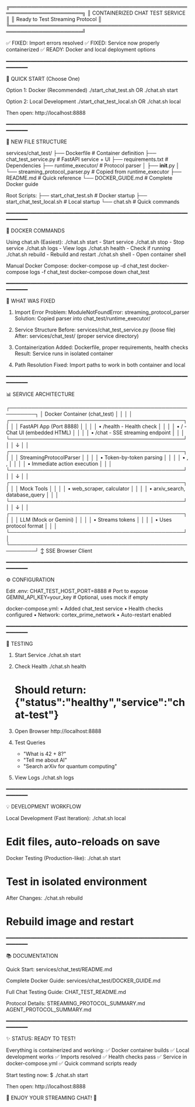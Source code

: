 ╔══════════════════════════════════════════════════════════════════════╗
║                   CONTAINERIZED CHAT TEST SERVICE                    ║
║                     Ready to Test Streaming Protocol                 ║
╚══════════════════════════════════════════════════════════════════════╝

✅ FIXED: Import errors resolved
✅ FIXED: Service now properly containerized
✅ READY: Docker and local deployment options

━━━━━━━━━━━━━━━━━━━━━━━━━━━━━━━━━━━━━━━━━━━━━━━━━━━━━━━━━━━━━━━━━━

🚀 QUICK START (Choose One)

Option 1: Docker (Recommended)
  ./start_chat_test.sh
  OR
  ./chat.sh start

Option 2: Local Development
  ./start_chat_test_local.sh
  OR
  ./chat.sh local

Then open: http://localhost:8888

━━━━━━━━━━━━━━━━━━━━━━━━━━━━━━━━━━━━━━━━━━━━━━━━━━━━━━━━━━━━━━━━━━

📁 NEW FILE STRUCTURE

services/chat_test/
├── Dockerfile                          # Container definition
├── chat_test_service.py               # FastAPI service + UI
├── requirements.txt                    # Dependencies
├── runtime_executor/                   # Protocol parser
│   ├── __init__.py
│   └── streaming_protocol_parser.py   # Copied from runtime_executor
├── README.md                           # Quick reference
└── DOCKER_GUIDE.md                     # Complete Docker guide

Root Scripts:
├── start_chat_test.sh                  # Docker startup
├── start_chat_test_local.sh           # Local startup
└── chat.sh                             # Quick commands

━━━━━━━━━━━━━━━━━━━━━━━━━━━━━━━━━━━━━━━━━━━━━━━━━━━━━━━━━━━━━━━━━━

🐳 DOCKER COMMANDS

Using chat.sh (Easiest):
  ./chat.sh start     - Start service
  ./chat.sh stop      - Stop service
  ./chat.sh logs      - View logs
  ./chat.sh health    - Check if running
  ./chat.sh rebuild   - Rebuild and restart
  ./chat.sh shell     - Open container shell

Manual Docker Compose:
  docker-compose up -d chat_test
  docker-compose logs -f chat_test
  docker-compose down chat_test

━━━━━━━━━━━━━━━━━━━━━━━━━━━━━━━━━━━━━━━━━━━━━━━━━━━━━━━━━━━━━━━━━━

🔧 WHAT WAS FIXED

1. Import Error
   Problem: ModuleNotFoundError: streaming_protocol_parser
   Solution: Copied parser into chat_test/runtime_executor/
   
2. Service Structure
   Before: services/chat_test_service.py (loose file)
   After:  services/chat_test/ (proper service directory)

3. Containerization
   Added: Dockerfile, proper requirements, health checks
   Result: Service runs in isolated container

4. Path Resolution
   Fixed: Import paths to work in both container and local

━━━━━━━━━━━━━━━━━━━━━━━━━━━━━━━━━━━━━━━━━━━━━━━━━━━━━━━━━━━━━━━━━━

📊 SERVICE ARCHITECTURE

┌─────────────────────────────────────────────────────────┐
│              Docker Container (chat_test)               │
│                                                          │
│  ┌────────────────────────────────────────────────┐    │
│  │  FastAPI App (Port 8888)                       │    │
│  │  • /health - Health check                      │    │
│  │  • / - Chat UI (embedded HTML)                 │    │
│  │  • /chat - SSE streaming endpoint              │    │
│  └────────────────────────────────────────────────┘    │
│                       ↓                                  │
│  ┌────────────────────────────────────────────────┐    │
│  │  StreamingProtocolParser                       │    │
│  │  • Token-by-token parsing                      │    │
│  │  • <thought>, <action>, <response>             │    │
│  │  • Immediate action execution                  │    │
│  └────────────────────────────────────────────────┘    │
│                       ↓                                  │
│  ┌────────────────────────────────────────────────┐    │
│  │  Mock Tools                                    │    │
│  │  • web_scraper, calculator                     │    │
│  │  • arxiv_search, database_query                │    │
│  └────────────────────────────────────────────────┘    │
│                       ↓                                  │
│  ┌────────────────────────────────────────────────┐    │
│  │  LLM (Mock or Gemini)                          │    │
│  │  • Streams tokens                              │    │
│  │  • Uses protocol format                        │    │
│  └────────────────────────────────────────────────┘    │
└─────────────────────────────────────────────────────────┘
                       ↕ SSE
                 Browser Client

━━━━━━━━━━━━━━━━━━━━━━━━━━━━━━━━━━━━━━━━━━━━━━━━━━━━━━━━━━━━━━━━━━

⚙️ CONFIGURATION

Edit .env:
  CHAT_TEST_HOST_PORT=8888        # Port to expose
  GEMINI_API_KEY=your_key         # Optional, uses mock if empty

docker-compose.yml:
  • Added chat_test service
  • Health checks configured
  • Network: cortex_prime_network
  • Auto-restart enabled

━━━━━━━━━━━━━━━━━━━━━━━━━━━━━━━━━━━━━━━━━━━━━━━━━━━━━━━━━━━━━━━━━━

🧪 TESTING

1. Start Service
   ./chat.sh start

2. Check Health
   ./chat.sh health
   # Should return: {"status":"healthy","service":"chat-test"}

3. Open Browser
   http://localhost:8888

4. Test Queries
   - "What is 42 + 8?"
   - "Tell me about AI"
   - "Search arXiv for quantum computing"

5. View Logs
   ./chat.sh logs

━━━━━━━━━━━━━━━━━━━━━━━━━━━━━━━━━━━━━━━━━━━━━━━━━━━━━━━━━━━━━━━━━━

💡 DEVELOPMENT WORKFLOW

Local Development (Fast Iteration):
  ./chat.sh local
  # Edit files, auto-reloads on save

Docker Testing (Production-like):
  ./chat.sh start
  # Test in isolated environment

After Changes:
  ./chat.sh rebuild
  # Rebuild image and restart

━━━━━━━━━━━━━━━━━━━━━━━━━━━━━━━━━━━━━━━━━━━━━━━━━━━━━━━━━━━━━━━━━━

📚 DOCUMENTATION

Quick Start:
  services/chat_test/README.md

Complete Docker Guide:
  services/chat_test/DOCKER_GUIDE.md

Full Chat Testing Guide:
  CHAT_TEST_README.md

Protocol Details:
  STREAMING_PROTOCOL_SUMMARY.md
  AGENT_PROTOCOL_SUMMARY.md

━━━━━━━━━━━━━━━━━━━━━━━━━━━━━━━━━━━━━━━━━━━━━━━━━━━━━━━━━━━━━━━━━━

✨ STATUS: READY TO TEST!

Everything is containerized and working:
  ✅ Docker container builds
  ✅ Local development works
  ✅ Imports resolved
  ✅ Health checks pass
  ✅ Service in docker-compose.yml
  ✅ Quick command scripts ready

Start testing now:
  $ ./chat.sh start

Then open: http://localhost:8888

🎉 ENJOY YOUR STREAMING CHAT! 🎉
